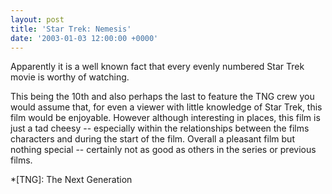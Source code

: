 ```yaml
---
layout: post
title: 'Star Trek: Nemesis'
date: '2003-01-03 12:00:00 +0000'
---
```

Apparently it is a well known fact that every evenly numbered Star Trek movie is worthy of watching.

This being the 10th and also perhaps the last to feature the TNG crew you would assume that, for even a viewer with little knowledge of Star Trek, this film would be enjoyable. However although interesting in places, this film is just a tad cheesy -- especially within the relationships between the films characters and during the start of the film. Overall a pleasant film but nothing special -- certainly not as good as others in the series or previous films.

*[TNG]: The Next Generation